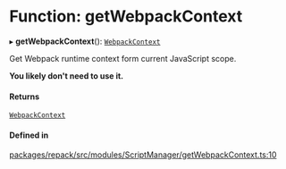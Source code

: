 # Function: getWebpackContext

▸ **getWebpackContext**(): [`WebpackContext`](../interfaces/WebpackContext.md)

Get Webpack runtime context form current JavaScript scope.

__You likely don't need to use it.__

#### Returns

[`WebpackContext`](../interfaces/WebpackContext.md)

#### Defined in

[packages/repack/src/modules/ScriptManager/getWebpackContext.ts:10](https://github.com/callstack/repack/blob/9e6a11a/packages/repack/src/modules/ScriptManager/getWebpackContext.ts#L10)
